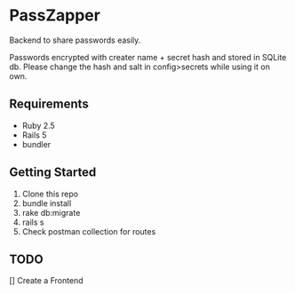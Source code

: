 # PassZapper

Backend to share passwords easily.

Passwords encrypted with creater name + secret hash and stored in SQLite db.
Please change the hash and salt in config>secrets while using it on own.

## Requirements
* Ruby 2.5
* Rails 5
* bundler
## Getting Started

1. Clone this repo
2. bundle install
3. rake db:migrate
4. rails s
5. Check postman collection for routes

## TODO
[] Create a Frontend
